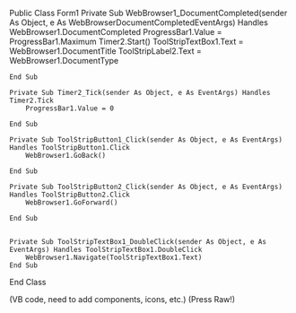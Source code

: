 Public Class Form1
    Private Sub WebBrowser1_DocumentCompleted(sender As Object, e As WebBrowserDocumentCompletedEventArgs) Handles WebBrowser1.DocumentCompleted
        ProgressBar1.Value = ProgressBar1.Maximum
        Timer2.Start()
        ToolStripTextBox1.Text = WebBrowser1.DocumentTitle
        ToolStripLabel2.Text = WebBrowser1.DocumentType



    End Sub

    Private Sub Timer2_Tick(sender As Object, e As EventArgs) Handles Timer2.Tick
        ProgressBar1.Value = 0

    End Sub

    Private Sub ToolStripButton1_Click(sender As Object, e As EventArgs) Handles ToolStripButton1.Click
        WebBrowser1.GoBack()

    End Sub

    Private Sub ToolStripButton2_Click(sender As Object, e As EventArgs) Handles ToolStripButton2.Click
        WebBrowser1.GoForward()

    End Sub


    Private Sub ToolStripTextBox1_DoubleClick(sender As Object, e As EventArgs) Handles ToolStripTextBox1.DoubleClick
        WebBrowser1.Navigate(ToolStripTextBox1.Text)
    End Sub
End Class

(VB code, need to add components, icons, etc.) (Press Raw!)
